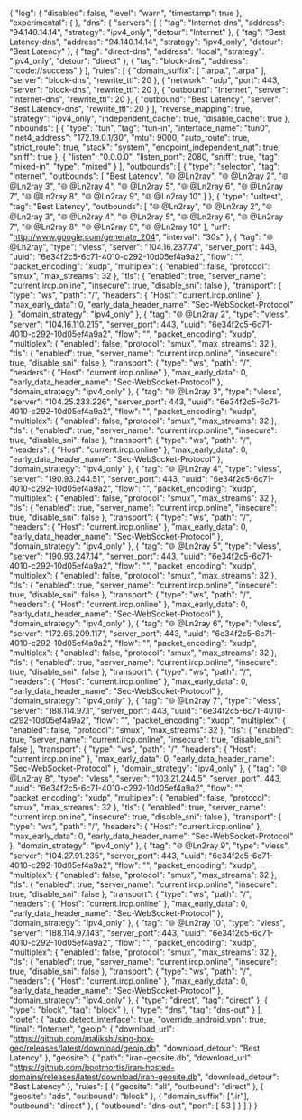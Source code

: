 {
  "log": {
    "disabled": false,
    "level": "warn",
    "timestamp": true
  },
  "experimental": {
  },
  "dns": {
    "servers": [
      {
        "tag": "Internet-dns",
        "address": "94.140.14.14",
        "strategy": "ipv4_only",
        "detour": "Internet"
      },
      {
        "tag": "Best Latency-dns",
        "address": "94.140.14.14",
        "strategy": "ipv4_only",
        "detour": "Best Latency"
      },
      {
        "tag": "direct-dns",
        "address": "local",
        "strategy": "ipv4_only",
        "detour": "direct"
      },
      {
        "tag": "block-dns",
        "address": "rcode://success"
      }
    ],
    "rules": [
      {
        "domain_suffix": [
          ".arpa.",
          ".arpa"
        ],
        "server": "block-dns",
        "rewrite_ttl": 20
      },
      {
        "network": "udp",
        "port": 443,
        "server": "block-dns",
        "rewrite_ttl": 20
      },
      {
        "outbound": "Internet",
        "server": "Internet-dns",
        "rewrite_ttl": 20
      },
      {
        "outbound": "Best Latency",
        "server": "Best Latency-dns",
        "rewrite_ttl": 20
      }
    ],
    "reverse_mapping": true,
    "strategy": "ipv4_only",
    "independent_cache": true,
    "disable_cache": true
  },
  "inbounds": [
    {
      "type": "tun",
      "tag": "tun-in",
      "interface_name": "tun0",
      "inet4_address": "172.19.0.1/30",
      "mtu": 9000,
      "auto_route": true,
      "strict_route": true,
      "stack": "system",
      "endpoint_independent_nat": true,
      "sniff": true
    },
    {
      "listen": "0.0.0.0",
      "listen_port": 2080,
      "sniff": true,
      "tag": "mixed-in",
      "type": "mixed"
    }
  ],
  "outbounds": [
    {
      "type": "selector",
      "tag": "Internet",
      "outbounds": [
        "Best Latency",
        "🌐 @Ln2ray",
        "🌐 @Ln2ray 2",
        "🌐 @Ln2ray 3",
        "🌐 @Ln2ray 4",
        "🌐 @Ln2ray 5",
        "🌐 @Ln2ray 6",
        "🌐 @Ln2ray 7",
        "🌐 @Ln2ray 8",
        "🌐 @Ln2ray 9",
        "🌐 @Ln2ray 10"
      ]
    },
    {
      "type": "urltest",
      "tag": "Best Latency",
      "outbounds": [
        "🌐 @Ln2ray",
        "🌐 @Ln2ray 2",
        "🌐 @Ln2ray 3",
        "🌐 @Ln2ray 4",
        "🌐 @Ln2ray 5",
        "🌐 @Ln2ray 6",
        "🌐 @Ln2ray 7",
        "🌐 @Ln2ray 8",
        "🌐 @Ln2ray 9",
        "🌐 @Ln2ray 10"
      ],
      "url": "http://www.google.com/generate_204",
      "interval": "30s"
    },
    {
      "tag": "🌐 @Ln2ray",
      "type": "vless",
      "server": "104.16.237.74",
      "server_port": 443,
      "uuid": "6e34f2c5-6c71-4010-c292-10d05ef4a9a2",
      "flow": "",
      "packet_encoding": "xudp",
      "multiplex": {
        "enabled": false,
        "protocol": "smux",
        "max_streams": 32
      },
      "tls": {
        "enabled": true,
        "server_name": "current.ircp.online",
        "insecure": true,
        "disable_sni": false
      },
      "transport": {
        "type": "ws",
        "path": "/",
        "headers": {
          "Host": "current.ircp.online"
        },
        "max_early_data": 0,
        "early_data_header_name": "Sec-WebSocket-Protocol"
      },
      "domain_strategy": "ipv4_only"
    },
    {
      "tag": "🌐 @Ln2ray 2",
      "type": "vless",
      "server": "104.16.110.215",
      "server_port": 443,
      "uuid": "6e34f2c5-6c71-4010-c292-10d05ef4a9a2",
      "flow": "",
      "packet_encoding": "xudp",
      "multiplex": {
        "enabled": false,
        "protocol": "smux",
        "max_streams": 32
      },
      "tls": {
        "enabled": true,
        "server_name": "current.ircp.online",
        "insecure": true,
        "disable_sni": false
      },
      "transport": {
        "type": "ws",
        "path": "/",
        "headers": {
          "Host": "current.ircp.online"
        },
        "max_early_data": 0,
        "early_data_header_name": "Sec-WebSocket-Protocol"
      },
      "domain_strategy": "ipv4_only"
    },
    {
      "tag": "🌐 @Ln2ray 3",
      "type": "vless",
      "server": "104.25.233.226",
      "server_port": 443,
      "uuid": "6e34f2c5-6c71-4010-c292-10d05ef4a9a2",
      "flow": "",
      "packet_encoding": "xudp",
      "multiplex": {
        "enabled": false,
        "protocol": "smux",
        "max_streams": 32
      },
      "tls": {
        "enabled": true,
        "server_name": "current.ircp.online",
        "insecure": true,
        "disable_sni": false
      },
      "transport": {
        "type": "ws",
        "path": "/",
        "headers": {
          "Host": "current.ircp.online"
        },
        "max_early_data": 0,
        "early_data_header_name": "Sec-WebSocket-Protocol"
      },
      "domain_strategy": "ipv4_only"
    },
    {
      "tag": "🌐 @Ln2ray 4",
      "type": "vless",
      "server": "190.93.244.51",
      "server_port": 443,
      "uuid": "6e34f2c5-6c71-4010-c292-10d05ef4a9a2",
      "flow": "",
      "packet_encoding": "xudp",
      "multiplex": {
        "enabled": false,
        "protocol": "smux",
        "max_streams": 32
      },
      "tls": {
        "enabled": true,
        "server_name": "current.ircp.online",
        "insecure": true,
        "disable_sni": false
      },
      "transport": {
        "type": "ws",
        "path": "/",
        "headers": {
          "Host": "current.ircp.online"
        },
        "max_early_data": 0,
        "early_data_header_name": "Sec-WebSocket-Protocol"
      },
      "domain_strategy": "ipv4_only"
    },
    {
      "tag": "🌐 @Ln2ray 5",
      "type": "vless",
      "server": "190.93.247.14",
      "server_port": 443,
      "uuid": "6e34f2c5-6c71-4010-c292-10d05ef4a9a2",
      "flow": "",
      "packet_encoding": "xudp",
      "multiplex": {
        "enabled": false,
        "protocol": "smux",
        "max_streams": 32
      },
      "tls": {
        "enabled": true,
        "server_name": "current.ircp.online",
        "insecure": true,
        "disable_sni": false
      },
      "transport": {
        "type": "ws",
        "path": "/",
        "headers": {
          "Host": "current.ircp.online"
        },
        "max_early_data": 0,
        "early_data_header_name": "Sec-WebSocket-Protocol"
      },
      "domain_strategy": "ipv4_only"
    },
    {
      "tag": "🌐 @Ln2ray 6",
      "type": "vless",
      "server": "172.66.209.117",
      "server_port": 443,
      "uuid": "6e34f2c5-6c71-4010-c292-10d05ef4a9a2",
      "flow": "",
      "packet_encoding": "xudp",
      "multiplex": {
        "enabled": false,
        "protocol": "smux",
        "max_streams": 32
      },
      "tls": {
        "enabled": true,
        "server_name": "current.ircp.online",
        "insecure": true,
        "disable_sni": false
      },
      "transport": {
        "type": "ws",
        "path": "/",
        "headers": {
          "Host": "current.ircp.online"
        },
        "max_early_data": 0,
        "early_data_header_name": "Sec-WebSocket-Protocol"
      },
      "domain_strategy": "ipv4_only"
    },
    {
      "tag": "🌐 @Ln2ray 7",
      "type": "vless",
      "server": "188.114.97.1",
      "server_port": 443,
      "uuid": "6e34f2c5-6c71-4010-c292-10d05ef4a9a2",
      "flow": "",
      "packet_encoding": "xudp",
      "multiplex": {
        "enabled": false,
        "protocol": "smux",
        "max_streams": 32
      },
      "tls": {
        "enabled": true,
        "server_name": "current.ircp.online",
        "insecure": true,
        "disable_sni": false
      },
      "transport": {
        "type": "ws",
        "path": "/",
        "headers": {
          "Host": "current.ircp.online"
        },
        "max_early_data": 0,
        "early_data_header_name": "Sec-WebSocket-Protocol"
      },
      "domain_strategy": "ipv4_only"
    },
    {
      "tag": "🌐 @Ln2ray 8",
      "type": "vless",
      "server": "103.21.244.5",
      "server_port": 443,
      "uuid": "6e34f2c5-6c71-4010-c292-10d05ef4a9a2",
      "flow": "",
      "packet_encoding": "xudp",
      "multiplex": {
        "enabled": false,
        "protocol": "smux",
        "max_streams": 32
      },
      "tls": {
        "enabled": true,
        "server_name": "current.ircp.online",
        "insecure": true,
        "disable_sni": false
      },
      "transport": {
        "type": "ws",
        "path": "/",
        "headers": {
          "Host": "current.ircp.online"
        },
        "max_early_data": 0,
        "early_data_header_name": "Sec-WebSocket-Protocol"
      },
      "domain_strategy": "ipv4_only"
    },
    {
      "tag": "🌐 @Ln2ray 9",
      "type": "vless",
      "server": "104.27.91.235",
      "server_port": 443,
      "uuid": "6e34f2c5-6c71-4010-c292-10d05ef4a9a2",
      "flow": "",
      "packet_encoding": "xudp",
      "multiplex": {
        "enabled": false,
        "protocol": "smux",
        "max_streams": 32
      },
      "tls": {
        "enabled": true,
        "server_name": "current.ircp.online",
        "insecure": true,
        "disable_sni": false
      },
      "transport": {
        "type": "ws",
        "path": "/",
        "headers": {
          "Host": "current.ircp.online"
        },
        "max_early_data": 0,
        "early_data_header_name": "Sec-WebSocket-Protocol"
      },
      "domain_strategy": "ipv4_only"
    },
    {
      "tag": "🌐 @Ln2ray 10",
      "type": "vless",
      "server": "188.114.97.143",
      "server_port": 443,
      "uuid": "6e34f2c5-6c71-4010-c292-10d05ef4a9a2",
      "flow": "",
      "packet_encoding": "xudp",
      "multiplex": {
        "enabled": false,
        "protocol": "smux",
        "max_streams": 32
      },
      "tls": {
        "enabled": true,
        "server_name": "current.ircp.online",
        "insecure": true,
        "disable_sni": false
      },
      "transport": {
        "type": "ws",
        "path": "/",
        "headers": {
          "Host": "current.ircp.online"
        },
        "max_early_data": 0,
        "early_data_header_name": "Sec-WebSocket-Protocol"
      },
      "domain_strategy": "ipv4_only"
    },
    {
      "type": "direct",
      "tag": "direct"
    },
    {
      "type": "block",
      "tag": "block"
    },
    {
      "type": "dns",
      "tag": "dns-out"
    }
  ],
  "route": {
    "auto_detect_interface": true,
    "override_android_vpn": true,
    "final": "Internet",
    "geoip": {
      "download_url": "https://github.com/malikshi/sing-box-geo/releases/latest/download/geoip.db",
      "download_detour": "Best Latency"
    },
    "geosite": {
      "path": "iran-geosite.db",
      "download_url": "https://github.com/bootmortis/iran-hosted-domains/releases/latest/download/iran-geosite.db",
      "download_detour": "Best Latency"
    },
    "rules": [
    {
        "geosite": "all",
        "outbound": "direct"
      },
      {
        "geosite": "ads",
        "outbound": "block"
      },
      {
        "domain_suffix": [".ir"],
        "outbound": "direct"
      },
      {
        "outbound": "dns-out",
        "port": [
          53
        ]
      }
    ]
  }
}